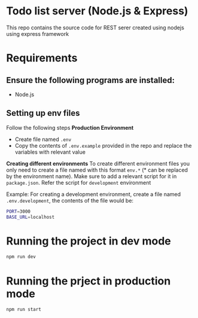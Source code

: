 # Todo list server (Node.js & Express)

This repo contains the source code for REST serer created using nodejs using express framework

# Requirements

## Ensure the following programs are installed:
- Node.js

## Setting up env files
Follow the following steps 
**Production Environment**
- Create file named `.env`
- Copy the contents of `.env.example` provided in the repo and replace the variables with relevant value

**Creating different environments**
To create different environment files you only need to create a file named with this format `env.*` (* can be replaced by the environment name).
Make sure to add a relevant script for it in `package.json`. Refer the script for `development` environment

Example: For creating a development environment, create a file named `.env.development`, the contents of the file would be:

```sh
PORT=3000
BASE_URL=localhost
```

# Running the project in dev mode

```sh
npm run dev
```

# Running the prject in production mode

```sh
npm run start
```
